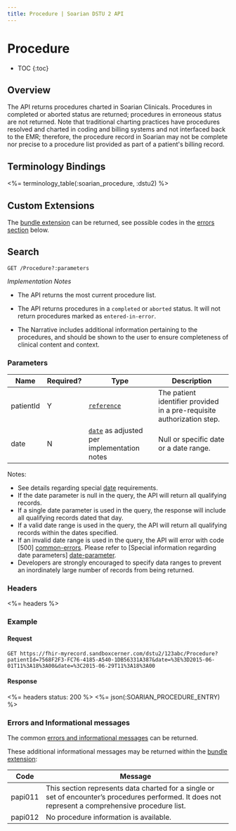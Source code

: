 ```yaml
---
title: Procedure | Soarian DSTU 2 API
---
```


# Procedure

* TOC
{:toc}

## Overview

The API returns procedures charted in Soarian Clinicals. Procedures in completed or aborted status are returned; procedures in erroneous status are not returned. Note that traditional charting practices have procedures resolved and charted in coding and billing systems and not interfaced back to the EMR; therefore, the procedure record in Soarian may not be complete nor precise to a procedure list provided as part of a patient's billing record.

## Terminology Bindings

<%= terminology_table(:soarian_procedure, :dstu2) %>

## Custom Extensions

The [bundle extension] can be returned, see possible codes in the [errors section] below.

## Search

    GET /Procedure?:parameters

_Implementation Notes_

* The API returns the most current procedure list.

* The API returns procedures in a `completed` or `aborted` status. It will not return procedures marked as `entered-in-error`.

* The Narrative includes additional information pertaining to the procedures, and should be shown to the user to ensure completeness of clinical content and context.

### Parameters

 Name      | Required? | Type                                          | Description
-----------|-----------|-----------------------------------------------|------------------------------------------------------------------------
 patientId | Y         | [`reference`]                                 | The patient identifier provided in a pre-requisite authorization step.
 date      | N         | [`date`] as adjusted per implementation notes | Null or specific date or a date range.

Notes:

* See details regarding special [date][date-parameter] requirements.
* If the date parameter is null in the query, the API will return all qualifying records.
* If a single date parameter is used in the query, the response will include all qualifying records dated that day.
* If a valid date range is used in the query, the API will return all qualifying records within the dates specified.
* If an invalid date range is used in the query, the API will error with code [500] [common-errors]. Please refer to [Special information regarding date parameters] [date-parameter].
* Developers are strongly encouraged to specify data ranges to prevent an inordinately large number of records from being returned.

### Headers

<%= headers %>

### Example

#### Request

    GET https://fhir-myrecord.sandboxcerner.com/dstu2/123abc/Procedure?patientId=7568F2F3-FC76-4185-A540-1DB56331A387&date=%3E%3D2015-06-01T11%3A18%3A00&date=%3C2015-06-29T11%3A18%3A00

#### Response

<%= headers status: 200 %>
<%= json(:SOARIAN_PROCEDURE_ENTRY) %>

### Errors and Informational messages
The common [errors and informational messages][common-errors] can be returned.

These additional informational messages may be returned within the [bundle extension]:

 Code    | Message
---------|-----------------------------------------------------------------------------------------------------------------------------------------------------
 papi011 | This section represents data charted for a single or set of encounter’s procedures performed. It does not represent a comprehensive procedure list.
 papi012 | No procedure information is available.

[bundle extension]: ../../#bundle-message-extension
[errors section]: #errors-and-informational-messages
[`reference`]: http://hl7.org/fhir/DSTU2/search.html#reference
[`date`]: http://hl7.org/fhir/DSTU2/search.html#date
[common-errors]: ../../common-errors
[date-parameter]: ../../#special-information-regarding-date-parameters
